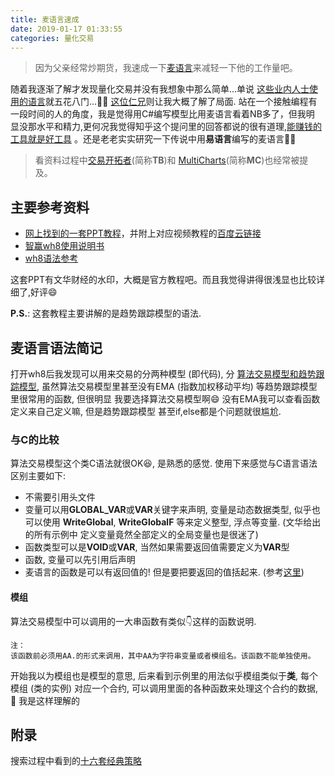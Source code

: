 ```yaml
---
title: 麦语言速成
date: 2019-01-17 01:33:55
categories: 量化交易
---
```


> 因为父亲经常炒期货，我速成一下[麦语言](https://www.wenhua.com.cn/myy/)来减轻一下他的工作量吧。

随着我逐渐了解才发现量化交易并没有我想象中那么简单...单说
[这些业内人士使用的语言](https://www.zhihu.com/question/25404359)就五花八门...:man_facepalming:
[这位仁兄](https://zhuanlan.zhihu.com/p/33839493)则让我大概了解了局面.
站在一个接触编程有一段时间的人的角度，我是觉得用C#编写模型比用麦语言看着NB多了，但我明
显没那水平和精力,更何况我觉得知乎这个提问里的回答都说的很有道理,[能赚钱的工具就是好工具](https://www.zhihu.com/question/36803590)
。还是老老实实研究一下传说中用**易语言**编写的麦语言:man_facepalming:

> 看资料过程中[交易开拓者](http://www.tradeblazer.net/)(简称**TB**)和
> [MultiCharts](https://www.multicharts.cn/)(简称**MC**)也经常被提及。

## 主要参考资料

- [网上找到的一套PPT教程](麦语言速成/教程.zip)，并附上对应视频教程的[百度云链接](https://pan.baidu.com/s/1foE6ORfqdGHyTQ-ZW9NPVg)
- [智赢wh8使用说明书](http://www.wenhua.com.cn/guide/wh8/index.htm)
- [wh8语法参考](http://www.wenhua.com.cn/guide/wh8_zjyfhs2.htm)

这套PPT有文华财经的水印，大概是官方教程吧。而且我觉得讲得很浅显也比较详细了,好评:smile:

**P.S.**: 这套教程主要讲解的是趋势跟踪模型的语法.

## 麦语言语法简记

打开wh8后我发现可以用来交易的分两种模型 (即代码), 分
[算法交易模型和趋势跟踪模型](http://www.wenhua.com.cn/new_guide/Wh8/view4_6.html),
虽然算法交易模型里甚至没有EMA (指数加权移动平均) 等趋势跟踪模型里很常用的函数, 但很明显
我要选择算法交易模型啊:smile: 没有EMA我可以查看函数定义来自己定义嘛, 但是趋势跟踪模型
甚至if,else都是个问题就很尴尬.

### 与C的比较

算法交易模型这个类C语法就很OK:satisfied:, 是熟悉的感觉. 使用下来感觉与C语言语法区别主要如下:

- 不需要引用头文件
- 变量可以用**GLOBAL_VAR**或**VAR**关键字来声明, 变量是动态数据类型, 似乎也可以使用
  **WriteGlobal**, **WriteGlobalF** 等来定义整型, 浮点等变量. (文华给出的所有示例中
  定义变量竟然全部定义的全局变量也是很迷了)
- 函数类型可以是**VOID**或**VAR**, 当然如果需要返回值需要定义为**VAR**型
- 函数, 变量可以先引用后声明
- 麦语言的函数是可以有返回值的! 但是要把要返回的值括起来. (参考[这里](http://www.wenhua.com.cn/guide/wh8_zjyfhs2.htm))

#### 模组

算法交易模型中可以调用的一大串函数有类似:point_down:这样的函数说明.

```text
注：
该函数前必须用AA.的形式来调用，其中AA为字符串变量或者模组名。该函数不能单独使用。
```

开始我以为模组也是模型的意思, 后来看到示例里的用法似乎模组类似于**类**, 每个模组
(类的实例) 对应一个合约, 可以调用里面的各种函数来处理这个合约的数据, :thinking:
我是这样理解的

<!-- TODO -->

## 附录

搜索过程中看到的[十六套经典策略](https://zhuanlan.zhihu.com/p/52867020)